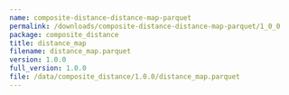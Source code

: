 ```yaml
---
name: composite-distance-distance-map-parquet
permalink: /downloads/composite-distance-distance-map-parquet/1_0_0
package: composite_distance
title: distance_map
filename: distance_map.parquet
version: 1.0.0
full_version: 1.0.0
file: /data/composite_distance/1.0.0/distance_map.parquet
---
```


